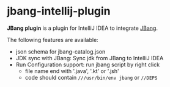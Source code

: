 jbang-intellij-plugin
======================

<!-- Plugin description -->
**JBang plugin** is a plugin for IntelliJ IDEA to integrate [JBang](https://www.jbang.dev/).

The following features are available:

* json schema for jbang-catalog.json
* JDK sync with JBang: Sync jdk from JBang to IntelliJ IDEA
* Run Configuration support: run jbang script by right click
    * file name end with '.java', '.kt' or '.jsh'
    * code should contain `///usr/bin/env jbang` or `//DEPS`

<!-- Plugin description end -->
